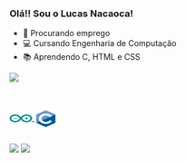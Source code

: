 ### Olá!! Sou o Lucas Nacaoca!

- 💼 Procurando emprego
- 💻 Cursando Engenharia de Computação
- 📚 Aprendendo C, HTML e CSS

 <div>
  <a href="https://github.com/lucasnacaoca">
  <img height="180em" src="https://github-readme-stats.vercel.app/api?username=lucasnacaoca&show_icons=true&theme=dark&include_all_commits=true&count_private=true"/>
 
  ##
 
<div style="display: inline_block"><br>
  <img align="center" alt="Lucas-Arduino" height="30" width="40" src="https://raw.githubusercontent.com/devicons/devicon/master/icons/arduino/arduino-original.svg">
  <img align="center" alt="Lucas-C" height="30" width="40" src="https://raw.githubusercontent.com/devicons/devicon/master/icons/c/c-original.svg">
</div>
 
 ##
 
 <div> 
  <a href = "mailto:lucasnacaoca@gmail.com"><img src="https://img.shields.io/badge/-Gmail-%23333?style=for-the-badge&logo=gmail&logoColor=white" target="_blank"></a>
  <a href="https://www.linkedin.com/in/lucas-nacaoca/" target="_blank"><img src="https://img.shields.io/badge/-LinkedIn-%230077B5?style=for-the-badge&logo=linkedin&logoColor=white" target="_blank"></a> 
</div>
